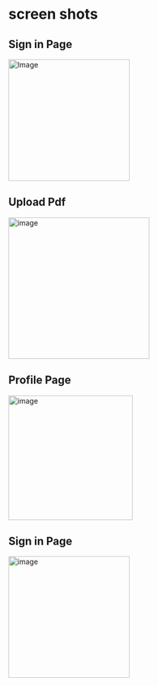 # screen shots 

## Sign in Page

<img width="239" alt="Image" src="https://github.com/user-attachments/assets/a5b80bc1-b582-43e1-93d7-da5868a2ed01" />

## Upload Pdf
<img width="278" alt="image" src="https://github.com/user-attachments/assets/1956740a-8974-433b-b9c2-020848071d13" />

## Profile Page
<img width="245" alt="image" src="https://github.com/user-attachments/assets/1698bfaa-ab79-4e79-9241-391c8775ffb9" />

## Sign in Page
<img width="239" alt="image" src="https://github.com/user-attachments/assets/fbb78e1f-4142-4ffe-971e-ee9e82c98fc0" />


